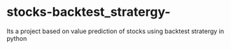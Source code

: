 # stocks-backtest_stratergy-
Its a project based on value prediction of stocks using backtest stratergy in python 
